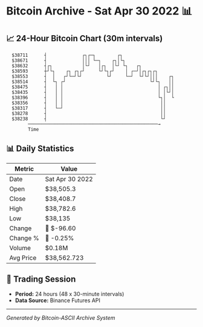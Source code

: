 # Bitcoin Archive - Sat Apr 30 2022 📊

## 📈 24-Hour Bitcoin Chart (30m intervals)

```
  $38711      ┤             ┌┐┌─┐        ┌┐                    
  $38671      ┤             │││ └─┐    ┌┐│└┐                   
  $38632      ┤┌┐           │└┘   │┌┐  │└┘ └┐   ┌┐             
  $38593      ┼┘└┐    ┌┐ ┌┐┌┘     └┘└┐┌┘    │ ┌─┘│┌┐┌┐┌┐       
  $38553      ┤  │   ┌┘└─┘└┘         └┘     └─┘  └┘└┘│││    ┌┐ 
  $38514      ┤  └┐ ┌┘                               └┘└┐   ││ 
  $38475      ┤   │ │                                   │ ┌┐││ 
  $38435      ┤   │ │                                   │ │└┘│ 
  $38396      ┤   │ │                                   └┐│  └ 
  $38356      ┤   │ │                                    ││    
  $38317      ┤   └─┘                                    ││    
  $38278      ┤                                          ││    
  $38238      ┤                                          └┘    
        ────────────────────────────────────────────────→
        Time
```

## 📊 Daily Statistics

| Metric | Value |
|--------|-------|
| Date | Sat Apr 30 2022 |
| Open | $38,505.3 |
| Close | $38,408.7 |
| High | $38,782.6 |
| Low | $38,135 |
| Change | 🔴 $-96.60 |
| Change % | 🔴 -0.25% |
| Volume | $0.18M |
| Avg Price | $38,562.723 |

## 📅 Trading Session

- **Period:** 24 hours (48 x 30-minute intervals)
- **Data Source:** Binance Futures API

---
*Generated by Bitcoin-ASCII Archive System*
